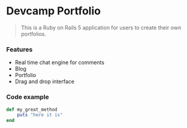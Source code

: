 # Devcamp Portfolio

> This is a Ruby on Rails 5 application for users to create their own portfolios.

### Features

- Real time chat engine for comments
- Blog
- Portfolio
- Drag and drop interface

### Code example

```ruby
def my_great_method
	puts "here it is"
end
```
